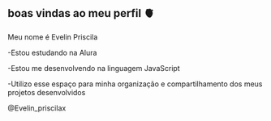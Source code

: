 ## boas vindas ao meu perfil 🫀

Meu nome é Evelin Priscila

-Estou estudando na Alura

-Estou me desenvolvendo na linguagem JavaScript

-Utilizo esse espaço para minha organização e compartilhamento dos meus projetos desenvolvidos

@Evelin_priscilax
